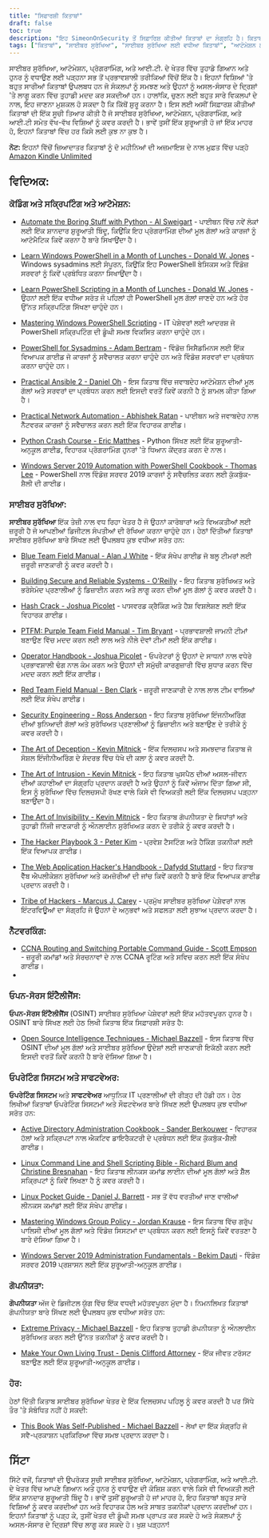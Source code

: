 ```yaml
---
title: "ਸਿਫਾਰਸ਼ੀ ਕਿਤਾਬਾਂ"
draft: false
toc: true
description: "ਇਹ SimeonOnSecurity ਤੋਂ ਸਿਫ਼ਾਰਿਸ਼ ਕੀਤੀਆਂ ਕਿਤਾਬਾਂ ਦਾ ਸੰਗ੍ਰਹਿ ਹੈ। ਕਿਤਾਬਾਂ ਕੋਡਿੰਗ ਅਤੇ ਸਕ੍ਰਿਪਟਿੰਗ ਆਟੋਮੇਸ਼ਨ, ਸਾਈਬਰ ਸੁਰੱਖਿਆ, ਨੈੱਟਵਰਕਿੰਗ, ਓਪਨ-ਸੋਰਸ ਇੰਟੈਲੀਜੈਂਸ, ਓਪਰੇਟਿੰਗ ਸਿਸਟਮ ਅਤੇ ਸੌਫਟਵੇਅਰ, ਗੋਪਨੀਯਤਾ ਅਤੇ ਹੋਰ ਸਬੰਧਤ ਵਿਸ਼ਿਆਂ ਸਮੇਤ ਵੱਖ-ਵੱਖ ਵਿਸ਼ਿਆਂ ਨੂੰ ਕਵਰ ਕਰਦੀਆਂ ਹਨ। Amazon Kindle Unlimited ਦੇ ਦੋ-ਮਹੀਨੇ ਦੇ ਅਜ਼ਮਾਇਸ਼ ਦੇ ਨਾਲ, ਤੁਸੀਂ ਇਹਨਾਂ ਵਿੱਚੋਂ ਜ਼ਿਆਦਾਤਰ ਕਿਤਾਬਾਂ ਨੂੰ ਮੁਫਤ ਵਿੱਚ ਪੜ੍ਹ ਸਕਦੇ ਹੋ। ਇਹ ਸੰਗ੍ਰਹਿ ਸ਼ੁਰੂਆਤ ਕਰਨ ਵਾਲਿਆਂ ਅਤੇ ਮਾਹਰਾਂ ਦੋਵਾਂ ਲਈ ਪਾਇਥਨ ਕਰੈਸ਼ ਕੋਰਸ ਅਤੇ ਦ ਆਰਟ ਆਫ਼ ਡਿਸੈਪਸ਼ਨ ਵਰਗੇ ਸਿਰਲੇਖਾਂ ਦੇ ਨਾਲ ਕਿਤਾਬਾਂ ਦੀ ਇੱਕ ਸੀਮਾ ਪੇਸ਼ ਕਰਦਾ ਹੈ। ਭਾਵੇਂ ਤੁਸੀਂ ਆਪਣੇ ਕੋਡਿੰਗ ਹੁਨਰ ਨੂੰ ਸੁਧਾਰਨਾ ਚਾਹੁੰਦੇ ਹੋ ਜਾਂ ਸਾਈਬਰ ਸੁਰੱਖਿਆ ਦੀ ਬਿਹਤਰ ਸਮਝ ਬਣਾਉਣਾ ਚਾਹੁੰਦੇ ਹੋ, ਇਸ ਸੰਗ੍ਰਹਿ ਵਿੱਚ ਹਰ ਕਿਸੇ ਲਈ ਕੁਝ ਨਾ ਕੁਝ ਹੈ।"
tags: ["ਕਿਤਾਬਾਂ", "ਸਾਈਬਰ ਸੁਰੱਖਿਆ", "ਸਾਈਬਰ ਸੁਰੱਖਿਆ ਲਈ ਵਧੀਆ ਕਿਤਾਬਾਂ", "ਆਟੋਮੇਸ਼ਨ ਲਈ ਵਧੀਆ ਕਿਤਾਬਾਂ", "ਆਟੋਮੇਸ਼ਨ ਬੁੱਕ", "ਸਾਈਬਰ ਸੁਰੱਖਿਆ ਕਿਤਾਬ ਦੀਆਂ ਸਿਫਾਰਸ਼ਾਂ", "ਡਮੀ ਲਈ ਸਾਈਬਰ ਸੁਰੱਖਿਆ", "ਕੋਡਿੰਗ ਅਤੇ ਸਕ੍ਰਿਪਟਿੰਗ", "ਆਟੋਮੇਸ਼ਨ", "ਵਿੰਡੋਜ਼ ਪਾਵਰਸ਼ੇਲ", "ਸਿਸਾਡਮਿਨਸ", "ਜਵਾਬਦੇਹ", "ਨੈੱਟਵਰਕ ਆਟੋਮੇਸ਼ਨ", "ਪਾਈਥਨ", "ਵਿੰਡੋਜ਼ ਸਰਵਰ 2019", "ਬਲੂ ਟੀਮ", "ਸੁਰੱਖਿਅਤ ਅਤੇ ਭਰੋਸੇਮੰਦ ਸਿਸਟਮ ਬਣਾਉਣਾ", "ਹੈਸ਼ ਕਰੈਕ", "PTFM", "ਜਾਮਨੀ ਟੀਮ ਫੀਲਡ ਮੈਨੂਅਲ", "ਆਪਰੇਟਰ ਹੈਂਡਬੁੱਕ", "ਰੈੱਡ ਟੀਮ ਫੀਲਡ ਮੈਨੂਅਲ", "ਸੁਰੱਖਿਆ ਇੰਜੀਨੀਅਰਿੰਗ", "ਧੋਖੇ ਦੀ ਕਲਾ", "ਘੁਸਪੈਠ ਦੀ ਕਲਾ", "ਅਦਿੱਖਤਾ ਦੀ ਕਲਾ", "ਹੈਕਰ ਪਲੇਬੁੱਕ", "ਵੈੱਬ ਐਪਲੀਕੇਸ਼ਨ ਹੈਕਰ ਦੀ ਹੈਂਡਬੁੱਕ", "ਹੈਕਰਾਂ ਦੀ ਕਬੀਲੇ", "ਨੈੱਟਵਰਕਿੰਗ", "ਓਪਨ ਸੋਰਸ ਇੰਟੈਲੀਜੈਂਸ", "ਓਪਰੇਟਿੰਗ ਸਿਸਟਮ", "ਸਾਫਟਵੇਅਰ", "ਗੋਪਨੀਯਤਾ", "ਅਤਿਅੰਤ ਗੋਪਨੀਯਤਾ", "ਆਪਣਾ ਲਿਵਿੰਗ ਟਰੱਸਟ ਬਣਾਓ", "ਹੋਰ", "ਇਹ ਕਿਤਾਬ ਸਵੈ-ਪ੍ਰਕਾਸ਼ਿਤ ਕੀਤੀ ਗਈ ਸੀ"]
---
```


ਸਾਈਬਰ ਸੁਰੱਖਿਆ, ਆਟੋਮੇਸ਼ਨ, ਪ੍ਰੋਗਰਾਮਿੰਗ, ਅਤੇ ਆਈ.ਟੀ. ਦੇ ਖੇਤਰ ਵਿੱਚ ਤੁਹਾਡੇ ਗਿਆਨ ਅਤੇ ਹੁਨਰ ਨੂੰ ਵਧਾਉਣ ਲਈ ਪੜ੍ਹਨਾ ਸਭ ਤੋਂ ਪ੍ਰਭਾਵਸ਼ਾਲੀ ਤਰੀਕਿਆਂ ਵਿੱਚੋਂ ਇੱਕ ਹੈ। ਇਹਨਾਂ ਵਿਸ਼ਿਆਂ 'ਤੇ ਬਹੁਤ ਸਾਰੀਆਂ ਕਿਤਾਬਾਂ ਉਪਲਬਧ ਹਨ ਜੋ ਸੰਕਲਪਾਂ ਨੂੰ ਸਮਝਣ ਅਤੇ ਉਹਨਾਂ ਨੂੰ ਅਸਲ-ਸੰਸਾਰ ਦੇ ਦ੍ਰਿਸ਼ਾਂ 'ਤੇ ਲਾਗੂ ਕਰਨ ਵਿੱਚ ਤੁਹਾਡੀ ਮਦਦ ਕਰ ਸਕਦੀਆਂ ਹਨ। ਹਾਲਾਂਕਿ, ਚੁਣਨ ਲਈ ਬਹੁਤ ਸਾਰੇ ਵਿਕਲਪਾਂ ਦੇ ਨਾਲ, ਇਹ ਜਾਣਨਾ ਮੁਸ਼ਕਲ ਹੋ ਸਕਦਾ ਹੈ ਕਿ ਕਿੱਥੋਂ ਸ਼ੁਰੂ ਕਰਨਾ ਹੈ। ਇਸ ਲਈ ਅਸੀਂ ਸਿਫ਼ਾਰਸ਼ ਕੀਤੀਆਂ ਕਿਤਾਬਾਂ ਦੀ ਇੱਕ ਸੂਚੀ ਤਿਆਰ ਕੀਤੀ ਹੈ ਜੋ ਸਾਈਬਰ ਸੁਰੱਖਿਆ, ਆਟੋਮੇਸ਼ਨ, ਪ੍ਰੋਗਰਾਮਿੰਗ, ਅਤੇ ਆਈ.ਟੀ ਸਮੇਤ ਵੱਖ-ਵੱਖ ਵਿਸ਼ਿਆਂ ਨੂੰ ਕਵਰ ਕਰਦੀ ਹੈ। ਭਾਵੇਂ ਤੁਸੀਂ ਇੱਕ ਸ਼ੁਰੂਆਤੀ ਹੋ ਜਾਂ ਇੱਕ ਮਾਹਰ ਹੋ, ਇਹਨਾਂ ਕਿਤਾਬਾਂ ਵਿੱਚ ਹਰ ਕਿਸੇ ਲਈ ਕੁਝ ਨਾ ਕੁਝ ਹੈ।

**ਨੋਟ:** ਇਹਨਾਂ ਵਿੱਚੋਂ ਜ਼ਿਆਦਾਤਰ ਕਿਤਾਬਾਂ ਨੂੰ ਦੋ ਮਹੀਨਿਆਂ ਦੀ ਅਜ਼ਮਾਇਸ਼ ਦੇ ਨਾਲ ਮੁਫ਼ਤ ਵਿੱਚ ਪੜ੍ਹੋ [Amazon Kindle Unlimited](https://amzn.to/3rulzJW)

## ਵਿਦਿਅਕ:
### ਕੋਡਿੰਗ ਅਤੇ ਸਕ੍ਰਿਪਟਿੰਗ ਅਤੇ ਆਟੋਮੇਸ਼ਨ:

- [Automate the Boring Stuff with Python - Al Sweigart](https://amzn.to/334bQRa) - ਪਾਈਥਨ ਵਿੱਚ ਨਵੇਂ ਲੋਕਾਂ ਲਈ ਇੱਕ ਸ਼ਾਨਦਾਰ ਸ਼ੁਰੂਆਤੀ ਬਿੰਦੂ, ਕਿਉਂਕਿ ਇਹ ਪ੍ਰੋਗਰਾਮਿੰਗ ਦੀਆਂ ਮੂਲ ਗੱਲਾਂ ਅਤੇ ਕਾਰਜਾਂ ਨੂੰ ਆਟੋਮੈਟਿਕ ਕਿਵੇਂ ਕਰਨਾ ਹੈ ਬਾਰੇ ਸਿਖਾਉਂਦਾ ਹੈ।

- [Learn Windows PowerShell in a Month of Lunches - Donald W. Jones](https://amzn.to/2NKtuFf) - Windows sysadmins ਲਈ ਸੰਪੂਰਨ, ਕਿਉਂਕਿ ਇਹ PowerShell ਬੇਸਿਕਸ ਅਤੇ ਵਿੰਡੋਜ਼ ਸਰਵਰਾਂ ਨੂੰ ਕਿਵੇਂ ਪ੍ਰਬੰਧਿਤ ਕਰਨਾ ਸਿਖਾਉਂਦਾ ਹੈ।

- [Learn PowerShell Scripting in a Month of Lunches - Donald W. Jones](https://amzn.to/3vljZwq) - ਉਹਨਾਂ ਲਈ ਇੱਕ ਵਧੀਆ ਸਰੋਤ ਜੋ ਪਹਿਲਾਂ ਹੀ PowerShell ਮੂਲ ਗੱਲਾਂ ਜਾਣਦੇ ਹਨ ਅਤੇ ਹੋਰ ਉੱਨਤ ਸਕ੍ਰਿਪਟਿੰਗ ਸਿੱਖਣਾ ਚਾਹੁੰਦੇ ਹਨ।

- [Mastering Windows PowerShell Scripting](https://amzn.to/3bQ6qwA) - IT ਪੇਸ਼ੇਵਰਾਂ ਲਈ ਆਦਰਸ਼ ਜੋ PowerShell ਸਕ੍ਰਿਪਟਿੰਗ ਦੀ ਡੂੰਘੀ ਸਮਝ ਵਿਕਸਿਤ ਕਰਨਾ ਚਾਹੁੰਦੇ ਹਨ।

- [PowerShell for Sysadmins - Adam Bertram](https://amzn.to/301qpTp) - ਵਿੰਡੋਜ਼ ਸਿਸੈਡਮਿਨਸ ਲਈ ਇੱਕ ਵਿਆਪਕ ਗਾਈਡ ਜੋ ਕਾਰਜਾਂ ਨੂੰ ਸਵੈਚਾਲਤ ਕਰਨਾ ਚਾਹੁੰਦੇ ਹਨ ਅਤੇ ਵਿੰਡੋਜ਼ ਸਰਵਰਾਂ ਦਾ ਪ੍ਰਬੰਧਨ ਕਰਨਾ ਚਾਹੁੰਦੇ ਹਨ।

- [Practical Ansible 2 - Daniel Oh](https://amzn.to/332hwfo) - ਇਸ ਕਿਤਾਬ ਵਿੱਚ ਜਵਾਬਦੇਹ ਆਟੋਮੇਸ਼ਨ ਦੀਆਂ ਮੂਲ ਗੱਲਾਂ ਅਤੇ ਸਰਵਰਾਂ ਦਾ ਪ੍ਰਬੰਧਨ ਕਰਨ ਲਈ ਇਸਦੀ ਵਰਤੋਂ ਕਿਵੇਂ ਕਰਨੀ ਹੈ ਨੂੰ ਸ਼ਾਮਲ ਕੀਤਾ ਗਿਆ ਹੈ।

- [Practical Network Automation - Abhishek Ratan](https://amzn.to/3hE5Tzd) - ਪਾਈਥਨ ਅਤੇ ਜਵਾਬਦੇਹ ਨਾਲ ਨੈੱਟਵਰਕ ਕਾਰਜਾਂ ਨੂੰ ਸਵੈਚਾਲਤ ਕਰਨ ਲਈ ਇੱਕ ਵਿਹਾਰਕ ਗਾਈਡ।

- [Python Crash Course - Eric Matthes](https://amzn.to/3pNHOLc) - Python ਸਿੱਖਣ ਲਈ ਇੱਕ ਸ਼ੁਰੂਆਤੀ-ਅਨੁਕੂਲ ਗਾਈਡ, ਵਿਹਾਰਕ ਪ੍ਰੋਗਰਾਮਿੰਗ ਹੁਨਰਾਂ 'ਤੇ ਧਿਆਨ ਕੇਂਦ੍ਰਤ ਕਰਨ ਦੇ ਨਾਲ।

- [Windows Server 2019 Automation with PowerShell Cookbook - Thomas Lee](https://amzn.to/3q7B7T2) - PowerShell ਨਾਲ ਵਿੰਡੋਜ਼ ਸਰਵਰ 2019 ਕਾਰਜਾਂ ਨੂੰ ਸਵੈਚਲਿਤ ਕਰਨ ਲਈ ਕੁੱਕਬੁੱਕ-ਸ਼ੈਲੀ ਦੀ ਗਾਈਡ।

### ਸਾਈਬਰ ਸੁਰੱਖਿਆ:

**ਸਾਈਬਰ ਸੁਰੱਖਿਆ** ਇੱਕ ਤੇਜ਼ੀ ਨਾਲ ਵਧ ਰਿਹਾ ਖੇਤਰ ਹੈ ਜੋ ਉਹਨਾਂ ਕਾਰੋਬਾਰਾਂ ਅਤੇ ਵਿਅਕਤੀਆਂ ਲਈ ਜ਼ਰੂਰੀ ਹੈ ਜੋ ਆਪਣੀਆਂ ਡਿਜੀਟਲ ਸੰਪਤੀਆਂ ਦੀ ਰੱਖਿਆ ਕਰਨਾ ਚਾਹੁੰਦੇ ਹਨ। ਹੇਠਾਂ ਦਿੱਤੀਆਂ ਕਿਤਾਬਾਂ ਸਾਈਬਰ ਸੁਰੱਖਿਆ ਬਾਰੇ ਸਿੱਖਣ ਲਈ ਉਪਲਬਧ ਕੁਝ ਵਧੀਆ ਸਰੋਤ ਹਨ:

- [Blue Team Field Manual - Alan J White](https://amzn.to/30Z5il4) - ਇੱਕ ਸੰਖੇਪ ਗਾਈਡ ਜੋ ਬਲੂ ਟੀਮਰਾਂ ਲਈ ਜ਼ਰੂਰੀ ਜਾਣਕਾਰੀ ਨੂੰ ਕਵਰ ਕਰਦੀ ਹੈ।

- [Building Secure and Reliable Systems - O'Reilly](https://amzn.to/303zj2R) - ਇਹ ਕਿਤਾਬ ਸੁਰੱਖਿਅਤ ਅਤੇ ਭਰੋਸੇਮੰਦ ਪ੍ਰਣਾਲੀਆਂ ਨੂੰ ਡਿਜ਼ਾਈਨ ਕਰਨ ਅਤੇ ਲਾਗੂ ਕਰਨ ਦੀਆਂ ਮੂਲ ਗੱਲਾਂ ਨੂੰ ਕਵਰ ਕਰਦੀ ਹੈ।

- [Hash Crack - Joshua Picolet](https://amzn.to/3pRdEGG) - ਪਾਸਵਰਡ ਕ੍ਰੈਕਿੰਗ ਅਤੇ ਹੈਸ਼ ਵਿਸ਼ਲੇਸ਼ਣ ਲਈ ਇੱਕ ਵਿਹਾਰਕ ਗਾਈਡ।

- [PTFM: Purple Team Field Manual - Tim Bryant](https://amzn.to/3uoLhkA) - ਪ੍ਰਭਾਵਸ਼ਾਲੀ ਜਾਮਨੀ ਟੀਮਾਂ ਬਣਾਉਣ ਵਿੱਚ ਮਦਦ ਕਰਨ ਲਈ ਲਾਲ ਅਤੇ ਨੀਲੇ ਦੋਵਾਂ ਟੀਮਾਂ ਲਈ ਇੱਕ ਗਾਈਡ।

- [Operator Handbook - Joshua Picolet](https://amzn.to/3fkWD2V) - ਓਪਰੇਟਰਾਂ ਨੂੰ ਉਹਨਾਂ ਦੇ ਸਾਧਨਾਂ ਨਾਲ ਵਧੇਰੇ ਪ੍ਰਭਾਵਸ਼ਾਲੀ ਢੰਗ ਨਾਲ ਕੰਮ ਕਰਨ ਅਤੇ ਉਹਨਾਂ ਦੀ ਸਮੁੱਚੀ ਕਾਰਗੁਜ਼ਾਰੀ ਵਿੱਚ ਸੁਧਾਰ ਕਰਨ ਵਿੱਚ ਮਦਦ ਕਰਨ ਲਈ ਇੱਕ ਗਾਈਡ।

- [Red Team Field Manual - Ben Clark](https://amzn.to/2BBC3fp) - ਜ਼ਰੂਰੀ ਜਾਣਕਾਰੀ ਦੇ ਨਾਲ ਲਾਲ ਟੀਮ ਵਾਲਿਆਂ ਲਈ ਇੱਕ ਸੰਖੇਪ ਗਾਈਡ।

- [Security Engineering - Ross Anderson](https://amzn.to/2MBMsNt) - ਇਹ ਕਿਤਾਬ ਸੁਰੱਖਿਆ ਇੰਜਨੀਅਰਿੰਗ ਦੀਆਂ ਬੁਨਿਆਦੀ ਗੱਲਾਂ ਅਤੇ ਸੁਰੱਖਿਅਤ ਪ੍ਰਣਾਲੀਆਂ ਨੂੰ ਡਿਜ਼ਾਈਨ ਅਤੇ ਬਣਾਉਣ ਦੇ ਤਰੀਕੇ ਨੂੰ ਕਵਰ ਕਰਦੀ ਹੈ।

- [The Art of Deception - Kevin Mitnick](https://amzn.to/3kU5cTs) - ਇੱਕ ਦਿਲਚਸਪ ਅਤੇ ਸਮਝਦਾਰ ਕਿਤਾਬ ਜੋ ਸੋਸ਼ਲ ਇੰਜੀਨੀਅਰਿੰਗ ਦੇ ਸੰਦਰਭ ਵਿੱਚ ਧੋਖੇ ਦੀ ਕਲਾ ਨੂੰ ਕਵਰ ਕਰਦੀ ਹੈ.

- [The Art of Intrusion - Kevin Mitnick](https://amzn.to/334cDl0) - ਇਹ ਕਿਤਾਬ ਘੁਸਪੈਠ ਦੀਆਂ ਅਸਲ-ਜੀਵਨ ਦੀਆਂ ਕਹਾਣੀਆਂ ਦਾ ਸੰਗ੍ਰਹਿ ਪ੍ਰਦਾਨ ਕਰਦੀ ਹੈ ਅਤੇ ਉਹਨਾਂ ਨੂੰ ਕਿਵੇਂ ਅੰਜਾਮ ਦਿੱਤਾ ਗਿਆ ਸੀ, ਇਸ ਨੂੰ ਸੁਰੱਖਿਆ ਵਿੱਚ ਦਿਲਚਸਪੀ ਰੱਖਣ ਵਾਲੇ ਕਿਸੇ ਵੀ ਵਿਅਕਤੀ ਲਈ ਇੱਕ ਦਿਲਚਸਪ ਪੜ੍ਹਨਾ ਬਣਾਉਂਦਾ ਹੈ।

- [The Art of Invisibility - Kevin Mitnick](https://amzn.to/2IZv8QF) - ਇਹ ਕਿਤਾਬ ਗੋਪਨੀਯਤਾ ਦੇ ਸਿਧਾਂਤਾਂ ਅਤੇ ਤੁਹਾਡੀ ਨਿੱਜੀ ਜਾਣਕਾਰੀ ਨੂੰ ਔਨਲਾਈਨ ਸੁਰੱਖਿਅਤ ਕਰਨ ਦੇ ਤਰੀਕੇ ਨੂੰ ਕਵਰ ਕਰਦੀ ਹੈ।

- [The Hacker Playbook 3 - Peter Kim](https://amzn.to/2D6F47L) - ਪ੍ਰਵੇਸ਼ ਟੈਸਟਿੰਗ ਅਤੇ ਹੈਕਿੰਗ ਤਕਨੀਕਾਂ ਲਈ ਇੱਕ ਵਿਆਪਕ ਗਾਈਡ।

- [The Web Application Hacker's Handbook - Dafydd Stuttard](https://amzn.to/3dWnVy1) - ਇਹ ਕਿਤਾਬ ਵੈੱਬ ਐਪਲੀਕੇਸ਼ਨ ਸੁਰੱਖਿਆ ਅਤੇ ਕਮਜ਼ੋਰੀਆਂ ਦੀ ਜਾਂਚ ਕਿਵੇਂ ਕਰਨੀ ਹੈ ਬਾਰੇ ਇੱਕ ਵਿਆਪਕ ਗਾਈਡ ਪ੍ਰਦਾਨ ਕਰਦੀ ਹੈ।

- [Tribe of Hackers - Marcus J. Carey](https://amzn.to/2UNr8VS) - ਪ੍ਰਮੁੱਖ ਸਾਈਬਰ ਸੁਰੱਖਿਆ ਪੇਸ਼ੇਵਰਾਂ ਨਾਲ ਇੰਟਰਵਿਊਆਂ ਦਾ ਸੰਗ੍ਰਹਿ ਜੋ ਉਹਨਾਂ ਦੇ ਅਨੁਭਵਾਂ ਅਤੇ ਸਫਲਤਾ ਲਈ ਸੁਝਾਅ ਪ੍ਰਦਾਨ ਕਰਦਾ ਹੈ।

### ਨੈੱਟਵਰਕਿੰਗ:

- [CCNA Routing and Switching Portable Command Guide - Scott Empson](https://amzn.to/3hFK7eo) - ਜ਼ਰੂਰੀ ਕਮਾਂਡਾਂ ਅਤੇ ਸੰਰਚਨਾਵਾਂ ਦੇ ਨਾਲ CCNA ਰੂਟਿੰਗ ਅਤੇ ਸਵਿਚ ਕਰਨ ਲਈ ਇੱਕ ਸੰਖੇਪ ਗਾਈਡ।
-
### ਓਪਨ-ਸੋਰਸ ਇੰਟੈਲੀਜੈਂਸ:

**ਓਪਨ-ਸੋਰਸ ਇੰਟੈਲੀਜੈਂਸ** (OSINT) ਸਾਈਬਰ ਸੁਰੱਖਿਆ ਪੇਸ਼ੇਵਰਾਂ ਲਈ ਇੱਕ ਮਹੱਤਵਪੂਰਨ ਹੁਨਰ ਹੈ।
OSINT ਬਾਰੇ ਸਿੱਖਣ ਲਈ ਹੇਠ ਲਿਖੀ ਕਿਤਾਬ ਇੱਕ ਸਿਫ਼ਾਰਸ਼ੀ ਸਰੋਤ ਹੈ:

- [Open Source Intelligence Techniques - Michael Bazzell](https://amzn.to/39zbWlV) - ਇਸ ਕਿਤਾਬ ਵਿੱਚ OSINT ਦੀਆਂ ਮੂਲ ਗੱਲਾਂ ਅਤੇ ਸਾਈਬਰ ਸੁਰੱਖਿਆ ਉਦੇਸ਼ਾਂ ਲਈ ਜਾਣਕਾਰੀ ਇਕੱਠੀ ਕਰਨ ਲਈ ਇਸਦੀ ਵਰਤੋਂ ਕਿਵੇਂ ਕਰਨੀ ਹੈ ਬਾਰੇ ਦੱਸਿਆ ਗਿਆ ਹੈ।

### ਓਪਰੇਟਿੰਗ ਸਿਸਟਮ ਅਤੇ ਸਾਫਟਵੇਅਰ:

**ਓਪਰੇਟਿੰਗ ਸਿਸਟਮ** ਅਤੇ **ਸਾਫਟਵੇਅਰ** ਆਧੁਨਿਕ IT ਪ੍ਰਣਾਲੀਆਂ ਦੀ ਰੀੜ੍ਹ ਦੀ ਹੱਡੀ ਹਨ। ਹੇਠ ਲਿਖੀਆਂ ਕਿਤਾਬਾਂ ਓਪਰੇਟਿੰਗ ਸਿਸਟਮਾਂ ਅਤੇ ਸੌਫਟਵੇਅਰ ਬਾਰੇ ਸਿੱਖਣ ਲਈ ਉਪਲਬਧ ਕੁਝ ਵਧੀਆ ਸਰੋਤ ਹਨ:

- [Active Directory Administration Cookbook - Sander Berkouwer](https://amzn.to/3ecLtyX) - ਵਿਹਾਰਕ ਹੱਲਾਂ ਅਤੇ ਸਕ੍ਰਿਪਟਾਂ ਨਾਲ ਐਕਟਿਵ ਡਾਇਰੈਕਟਰੀ ਦੇ ਪ੍ਰਬੰਧਨ ਲਈ ਇੱਕ ਕੁੱਕਬੁੱਕ-ਸ਼ੈਲੀ ਗਾਈਡ।

- [Linux Command Line and Shell Scripting Bible - Richard Blum and Christine Bresnahan](https://amzn.to/36TjdvP) - ਇਹ ਕਿਤਾਬ ਲੀਨਕਸ ਕਮਾਂਡ ਲਾਈਨ ਦੀਆਂ ਮੂਲ ਗੱਲਾਂ ਅਤੇ ਸ਼ੈੱਲ ਸਕ੍ਰਿਪਟਾਂ ਨੂੰ ਕਿਵੇਂ ਲਿਖਣਾ ਹੈ ਨੂੰ ਕਵਰ ਕਰਦੀ ਹੈ।

- [Linux Pocket Guide - Daniel J. Barrett](https://amzn.to/2Hl7kWG) - ਸਭ ਤੋਂ ਵੱਧ ਵਰਤੀਆਂ ਜਾਣ ਵਾਲੀਆਂ ਲੀਨਕਸ ਕਮਾਂਡਾਂ ਲਈ ਇੱਕ ਸੰਖੇਪ ਗਾਈਡ।

- [Mastering Windows Group Policy - Jordan Krause](https://amzn.to/3bOT5EY) - ਇਸ ਕਿਤਾਬ ਵਿੱਚ ਗਰੁੱਪ ਪਾਲਿਸੀ ਦੀਆਂ ਮੂਲ ਗੱਲਾਂ ਅਤੇ ਵਿੰਡੋਜ਼ ਸਿਸਟਮਾਂ ਦਾ ਪ੍ਰਬੰਧਨ ਕਰਨ ਲਈ ਇਸਨੂੰ ਕਿਵੇਂ ਵਰਤਣਾ ਹੈ ਬਾਰੇ ਦੱਸਿਆ ਗਿਆ ਹੈ।

- [Windows Server 2019 Administration Fundamentals - Bekim Dauti](https://amzn.to/3q7NoXB) - ਵਿੰਡੋਜ਼ ਸਰਵਰ 2019 ਪ੍ਰਸ਼ਾਸਨ ਲਈ ਇੱਕ ਸ਼ੁਰੂਆਤੀ-ਅਨੁਕੂਲ ਗਾਈਡ।
### ਗੋਪਨੀਯਤਾ:

**ਗੋਪਨੀਯਤਾ** ਅੱਜ ਦੇ ਡਿਜੀਟਲ ਯੁੱਗ ਵਿੱਚ ਇੱਕ ਵਧਦੀ ਮਹੱਤਵਪੂਰਨ ਮੁੱਦਾ ਹੈ। ਨਿਮਨਲਿਖਤ ਕਿਤਾਬਾਂ ਗੋਪਨੀਯਤਾ ਬਾਰੇ ਸਿੱਖਣ ਲਈ ਉਪਲਬਧ ਕੁਝ ਵਧੀਆ ਸਰੋਤ ਹਨ:

- [Extreme Privacy - Michael Bazzell](https://amzn.to/3g4BrxG) - ਇਹ ਕਿਤਾਬ ਤੁਹਾਡੀ ਗੋਪਨੀਯਤਾ ਨੂੰ ਔਨਲਾਈਨ ਸੁਰੱਖਿਅਤ ਕਰਨ ਲਈ ਉੱਨਤ ਤਕਨੀਕਾਂ ਨੂੰ ਕਵਰ ਕਰਦੀ ਹੈ।

- [Make Your Own Living Trust - Denis Clifford Attorney](https://amzn.to/3pLEVud) - ਇੱਕ ਜੀਵਤ ਟਰੱਸਟ ਬਣਾਉਣ ਲਈ ਇੱਕ ਸ਼ੁਰੂਆਤੀ-ਅਨੁਕੂਲ ਗਾਈਡ।

### ਹੋਰ:

ਹੇਠਾਂ ਦਿੱਤੀ ਕਿਤਾਬ ਸਾਈਬਰ ਸੁਰੱਖਿਆ ਖੇਤਰ ਦੇ ਇੱਕ ਦਿਲਚਸਪ ਪਹਿਲੂ ਨੂੰ ਕਵਰ ਕਰਦੀ ਹੈ ਪਰ ਸਿੱਧੇ ਤੌਰ 'ਤੇ ਸੰਬੰਧਿਤ ਨਹੀਂ ਹੋ ਸਕਦੀ:

- [This Book Was Self-Published - Michael Bazzell](https://amzn.to/35UMYgF) - ਲੇਖਾਂ ਦਾ ਇੱਕ ਸੰਗ੍ਰਹਿ ਜੋ ਸਵੈ-ਪ੍ਰਕਾਸ਼ਨ ਪ੍ਰਕਿਰਿਆ ਵਿੱਚ ਸਮਝ ਪ੍ਰਦਾਨ ਕਰਦਾ ਹੈ।

## ਸਿੱਟਾ

ਸਿੱਟੇ ਵਜੋਂ, ਕਿਤਾਬਾਂ ਦੀ ਉਪਰੋਕਤ ਸੂਚੀ ਸਾਈਬਰ ਸੁਰੱਖਿਆ, ਆਟੋਮੇਸ਼ਨ, ਪ੍ਰੋਗਰਾਮਿੰਗ, ਅਤੇ ਆਈ.ਟੀ. ਦੇ ਖੇਤਰ ਵਿੱਚ ਆਪਣੇ ਗਿਆਨ ਅਤੇ ਹੁਨਰ ਨੂੰ ਵਧਾਉਣ ਦੀ ਕੋਸ਼ਿਸ਼ ਕਰਨ ਵਾਲੇ ਕਿਸੇ ਵੀ ਵਿਅਕਤੀ ਲਈ ਇੱਕ ਸ਼ਾਨਦਾਰ ਸ਼ੁਰੂਆਤੀ ਬਿੰਦੂ ਹੈ। ਭਾਵੇਂ ਤੁਸੀਂ ਸ਼ੁਰੂਆਤੀ ਹੋ ਜਾਂ ਮਾਹਰ ਹੋ, ਇਹ ਕਿਤਾਬਾਂ ਬਹੁਤ ਸਾਰੇ ਵਿਸ਼ਿਆਂ ਨੂੰ ਕਵਰ ਕਰਦੀਆਂ ਹਨ ਅਤੇ ਵਿਹਾਰਕ ਹੱਲ ਅਤੇ ਸਾਬਤ ਤਕਨੀਕਾਂ ਪ੍ਰਦਾਨ ਕਰਦੀਆਂ ਹਨ। ਇਹਨਾਂ ਕਿਤਾਬਾਂ ਨੂੰ ਪੜ੍ਹ ਕੇ, ਤੁਸੀਂ ਖੇਤਰ ਦੀ ਡੂੰਘੀ ਸਮਝ ਪ੍ਰਾਪਤ ਕਰ ਸਕਦੇ ਹੋ ਅਤੇ ਸੰਕਲਪਾਂ ਨੂੰ ਅਸਲ-ਸੰਸਾਰ ਦੇ ਦ੍ਰਿਸ਼ਾਂ ਵਿੱਚ ਲਾਗੂ ਕਰ ਸਕਦੇ ਹੋ। ਖੁਸ਼ ਪੜ੍ਹਨਾ!
